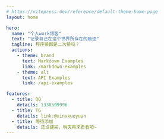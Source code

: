 ```yaml
---
# https://vitepress.dev/reference/default-theme-home-page
layout: home

hero:
  name: "个人work博客"
  text: "记录自己在这个世界所存在的痕迹"
  tagline: 程序猿都是二次猿吗？
  actions:
    - theme: brand
      text: Markdown Examples
      link: /markdown-examples
    - theme: alt
      text: API Examples
      link: /api-examples

features:
  - title: QQ
    details: 1330509996
  - title: TG
    details: link:@xinvxueyuan
  - title: 等待添加
    details: 还没建完，明天再来看看吧~
---
```



